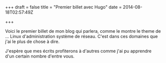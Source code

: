 +++
draft = false
title = "Premier billet avec Hugo"
date = 2014-08-18T02:57:49Z

+++

Voici le premier billet de mon blog qui parlera, comme le montre le theme de ... Linux d'administration système de réseau. C'est dans ces domaines que j'ai le plus de chose à dire.

J'espère que mes écrits profiterons à d'autres comme j'ai pu apprendre d'un certain nombre d'entre vous.

